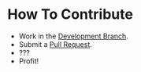 # How To Contribute

* Work in the [Development Branch](https://github.com/kodie/gravityforms-repeater/tree/development).
* Submit a [Pull Request](https://github.com/kodie/gravityforms-repeater/compare).
* ???
* Profit!
